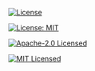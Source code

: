 


[![License](https://img.shields.io/badge/License-Apache_2.0-blue.svg)](https://opensource.org/licenses/Apache-2.0)

[![License: MIT](https://img.shields.io/badge/License-MIT-yellow.svg)](https://opensource.org/licenses/MIT)


 <a href="https://github.com/reez/BDKSwiftExampleWallet/blob/main/LICENSE-APACHE"><img alt="Apache-2.0 Licensed" src="https://img.shields.io/badge/license-2FApache--2.0-blue.svg"/></a>
 

 <a href="https://github.com/reez/BDKSwiftExampleWallet/blob/main/LICENSE-MIT"><img alt="MIT Licensed" src="https://img.shields.io/badge/License-MIT-yellow.svg"/></a>
